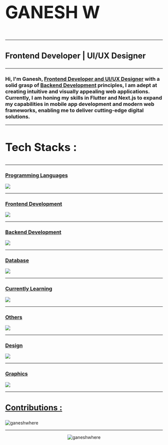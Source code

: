 <h3 style="font-size:55px;">GANESH W</h3>
<hr>
<h3 style="font-size:25px;">Frontend Developer | UI/UX Designer</h3>
<hr>
<h3>Hi, I'm Ganesh, <u>Frontend Developer and UI/UX Designer</u> with a solid grasp of <u>Backend Development</u> principles, I am adept at creating intuitive and visually appealing web applications. Currently, I am honing my skills in Flutter and Next.js to expand my capabilities in mobile app development and modern web frameworks, enabling me to deliver cutting-edge digital solutions.</h3>

<hr>




<h3 style="font-size:35px; ">Tech Stacks :</h3>

<hr>

<h3 style="text-decoration : underline">Programming Languages</h3>
<a href="https://skillicons.dev">
          <img src="https://skillicons.dev/icons?i=python,javascript,java" />
        </a>

<hr>

<h3 style="text-decoration : underline">Frontend Development</h3>
<a href="https://skillicons.dev">
          <img src="https://skillicons.dev/icons?i=html,css,bootstrap,tailwind,sass,javascript,ts,react,vue,electron&theme=light" />
        </a>

<hr>

<h3 style="text-decoration : underline">Backend Development</h3>
<a href="https://skillicons.dev">
          <img src="https://skillicons.dev/icons?i=nodejs,python,django,flask,express&theme=light" />
        </a>
<hr>


<h3 style="text-decoration : underline">Database</h3>
<a href="https://skillicons.dev">
          <img src="https://skillicons.dev/icons?i=mongo,mysql,redis&theme=light" />
        </a>
<hr>

<h3 style="text-decoration : underline">Currently Learning</h3>
<a href="https://skillicons.dev">
          <img src="https://skillicons.dev/icons?i=flutter,nextjs&theme=light" />
        </a>

<hr>
<h3 style="text-decoration : underline">Others</h3>
<a href="https://skillicons.dev">
          <img src="https://skillicons.dev/icons?i=docker,git,linux,npm,postman,ubuntu,vercel&theme=light" />
        </a>
<hr>
<h3 style="text-decoration : underline">Design</h3>
<a href="https://skillicons.dev">
          <img src="https://skillicons.dev/icons?i=figma,xd,framer&theme=light" />
        </a>

<hr>

<h3 style="text-decoration : underline">Graphics</h3>
<a href="https://skillicons.dev">
          <img src="https://skillicons.dev/icons?i=ae,ai,ps,pr,blender&theme=light" />
        </a>





<hr>


<h3 style="font-size:25px; text-decoration: underline;">Contributions :</h3>

<p><img align="center" src="https://github-readme-streak-stats.herokuapp.com/?user=ganeshwhere&" alt="ganeshwhere" /></p>

<hr>

<p align="center"> <img src="https://komarev.com/ghpvc/?username=ganeshwhere&label=Profile%20views&color=0e75b6&style=flat" alt="ganeshwhere" /> </p>
